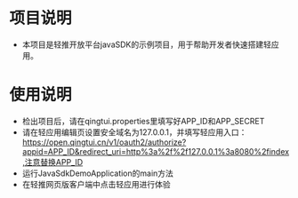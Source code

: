 # 项目说明
* 本项目是轻推开放平台javaSDK的示例项目，用于帮助开发者快速搭建轻应用。

# 使用说明
* 检出项目后，请在qingtui.properties里填写好APP_ID和APP_SECRET
* 请在轻应用编辑页设置安全域名为127.0.0.1，并填写轻应用入口：https://open.qingtui.cn/v1/oauth2/authorize?appid=APP_ID&redirect_uri=http%3a%2f%2f127.0.0.1%3a8080%2findex,注意替换APP_ID
* 运行JavaSdkDemoApplication的main方法
* 在轻推网页版客户端中点击轻应用进行体验